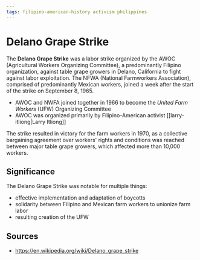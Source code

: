 ```yaml
---
tags: filipino-american-history activism philippines
---
```


# Delano Grape Strike

The **Delano Grape Strike** was a labor strike organized by the AWOC (Agricultural Workers Organizing Committee), a predominantly Filipino organization, against table grape growers in Delano, California to fight against labor exploitation. The NFWA (National Farmworkers Association), comprised of predominantly Mexican workers, joined a week after the start of the strike on September 8, 1965.

- AWOC and NWFA joined together in 1966 to become the _United Farm Workers_ (UFW) Organizing Committee
- AWOC was organized primarily by Filipino-American activist [[larry-itliong|Larry Itliong]]

The strike resulted in victory for the farm workers in 1970, as a collective bargaining agreement over workers' rights and conditions was reached between major table grape growers, which affected more than 10,000 workers.

## Significance

The Delano Grape Strike was notable for multiple things:

- effective implementation and adaptation of boycotts
- solidarity between Filipino and Mexican farm workers to unionize farm labor
- resulting creation of the UFW

## Sources

- <https://en.wikipedia.org/wiki/Delano_grape_strike>
